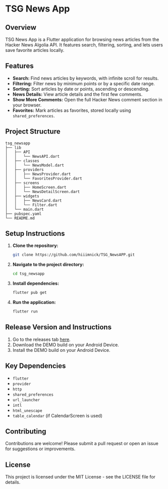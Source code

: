 # TSG News App

## Overview
TSG News App is a Flutter application for browsing news articles from the Hacker News Algolia API. It features search, filtering, sorting, and lets users save favorite articles locally.

## Features
- **Search:** Find news articles by keywords, with infinite scroll for results.
- **Filtering:** Filter news by minimum points or by a specific date range.
- **Sorting:** Sort articles by date or points, ascending or descending.
- **News Details:** View article details and the first few comments.
- **Show More Comments:** Open the full Hacker News comment section in your browser.
- **Favorites:** Mark articles as favorites, stored locally using `shared_preferences`.

## Project Structure
```
tsg_newsapp
├── lib
│   ├── API
│   │   └── NewsAPI.dart
│   ├── classes
│   │   └── NewsModel.dart
│   ├── providers
│   │   ├── NewsProvider.dart
│   │   └── FavoritesProvider.dart
│   ├── screens
│   │   ├── HomeScreen.dart
│   │   └── NewsDetailScreen.dart
│   ├── widgets
│   │   ├── NewsCard.dart
│   │   └── Filter.dart
│   └── main.dart
├── pubspec.yaml
└── README.md
```

## Setup Instructions
1. **Clone the repository:**
    ```bash
    git clone https://github.com/hiiimnick/TSG_NewsAPP.git
    ```
2. **Navigate to the project directory:**
    ```bash
    cd tsg_newsapp
    ```
3. **Install dependencies:**
    ```bash
    flutter pub get
    ```
4. **Run the application:**
    ```bash
    flutter run
    ```

## Release Version and Instructions
1. Go to the releases tab [here](https://github.com/hiiimnick/TSG_NewsAPP/releases/tag/DEMO).
2. Download the DEMO build on your Android Device.
3. Install the DEMO build on your Android Device.

## Key Dependencies
- `flutter`
- `provider`
- `http`
- `shared_preferences`
- `url_launcher`
- `intl`
- `html_unescape`
- `table_calendar` (if CalendarScreen is used)

## Contributing
Contributions are welcome! Please submit a pull request or open an issue for suggestions or improvements.

## License
This project is licensed under the MIT License - see the LICENSE file for details.
